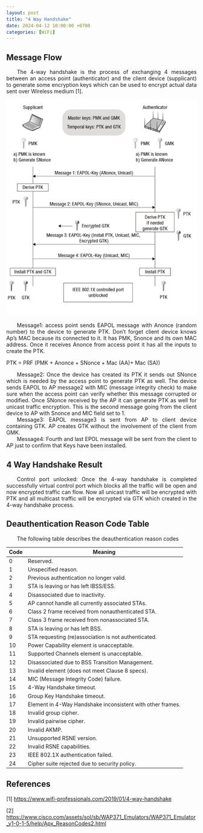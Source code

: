 ```yaml
---
layout: post
title: "4 Way Handshake"
date: 2024-04-12 10:00:00 +0700
categories: [WiFi]
---
```


## Message Flow

<div style="text-align: justify; text-indent: 2em;">
The 4-way handshake is the process of exchanging 4 messages between an access point (authenticator) and the client device (supplicant) to generate some encryption keys which can be used to encrypt actual data sent over Wireless medium [1].
</div>

![H1](/assets/img/wifi/wpa-4-way-handshake-workflow.png)

<div style="text-align: justify; text-indent: 2em;">
Message1: access point sends EAPOL message with Anonce (random number) to the device to generate PTK. Don’t forget client device knows Ap’s MAC because its connected to it. It has PMK, Snonce and its own MAC address. Once it receives Anonce from access point it has all the inputs to create the PTK.
</div>

PTK = PRF (PMK + Anonce + SNonce + Mac (AA)+ Mac (SA))

<div style="text-align: justify; text-indent: 2em;">
Message2: Once the device has created its PTK it sends out SNonce which is needed by the access point to generate PTK as well. The device sends EAPOL to AP message2 with MIC (message integrity check) to make sure when the access point can verify whether this message corrupted or modified. Once SNonce received by the AP it can generate PTK as well for unicast traffic encryption. This is the second message going from the client device to AP with Snonce and MIC field set to 1.
</div>

<div style="text-align: justify; text-indent: 2em;">
Message3: EAPOL message3 is sent from AP to client device containing GTK. AP creates GTK without the involvement of the client from GMK.
</div>

<div style="text-align: justify; text-indent: 2em;">
Message4: Fourth and last EPOL message will be sent from the client to AP just to confirm that Keys have been installed.
</div>

## 4 Way Handshake Result

<div style="text-align: justify; text-indent: 2em;">
Control port unlocked: Once the 4-way handshake is completed successfully virtual control port which blocks all the traffic will be open and now encrypted traffic can flow. Now all unicast traffic will be encrypted with PTK and all multicast traffic will be encrypted via GTK which created in the 4-way handshake process.
</div>

## Deauthentication Reason Code Table

<div style="text-align: justify; text-indent: 2em;">
The following table describes the deauthentication reason codes
</div>

| Code | Meaning |
|------|--------|
| 0    | Reserved. |
| 1    | Unspecified reason. |
| 2    | Previous authentication no longer valid. |
| 3    | STA is leaving or has left IBSS/ESS. |
| 4    | Disassociated due to inactivity. |
| 5    | AP cannot handle all currently associated STAs. |
| 6    | Class 2 frame received from nonauthenticated STA. |
| 7    | Class 3 frame received from nonassociated STA. |
| 8    | STA is leaving or has left BSS. |
| 9    | STA requesting (re)association is not authenticated. |
| 10   | Power Capability element is unacceptable. |
| 11   | Supported Channels element is unacceptable. |
| 12   | Disassociated due to BSS Transition Management. |
| 13   | Invalid element (does not meet Clause 8 specs). |
| 14   | MIC (Message Integrity Code) failure. |
| 15   | 4-Way Handshake timeout. |
| 16   | Group Key Handshake timeout. |
| 17   | Element in 4-Way Handshake inconsistent with other frames. |
| 18   | Invalid group cipher. |
| 19   | Invalid pairwise cipher. |
| 20   | Invalid AKMP. |
| 21   | Unsupported RSNE version. |
| 22   | Invalid RSNE capabilities. |
| 23   | IEEE 802.1X authentication failed. |
| 24   | Cipher suite rejected due to security policy. |


## References

[1] https://www.wifi-professionals.com/2019/01/4-way-handshake

[2] https://www.cisco.com/assets/sol/sb/WAP371_Emulators/WAP371_Emulator_v1-0-1-5/help/Apx_ReasonCodes2.html